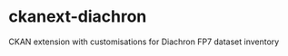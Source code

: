 ckanext-diachron
================

CKAN extension with customisations for Diachron FP7 dataset inventory